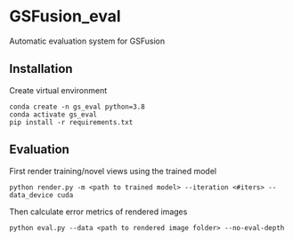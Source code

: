 # GSFusion_eval
Automatic evaluation system for GSFusion


## Installation

Create virtual environment
```
conda create -n gs_eval python=3.8
conda activate gs_eval
pip install -r requirements.txt
```


## Evaluation

First render training/novel views using the trained model
```
python render.py -m <path to trained model> --iteration <#iters> --data_device cuda
```

Then calculate error metrics of rendered images
```
python eval.py --data <path to rendered image folder> --no-eval-depth
```